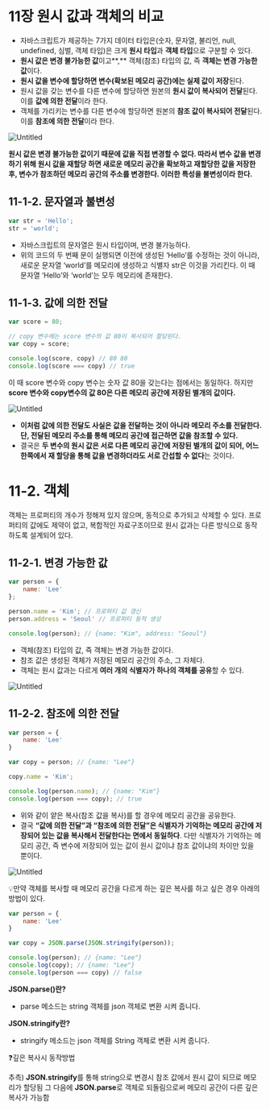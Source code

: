 # 11장 원시 값과 객체의 비교

- 자바스크립트가 제공하는 7가지 데이터 타입은(숫자, 문자열, 불리언, null, undefined, 심벌, 객체 타입)은 크게 **원시 타입**과 **객체 타입**으로 구분할 수 있다.
- **원시 값은 변경 불가능한 값**이고**,** 객체(참조) 타입의 값, 즉 **객체는 변경 가능한 값**이다.
- **원시 값을 변수에 할당하면 변수(확보된 메모리 공간)에는 실제 값이 저장**된다.
- 원시 값을 갖는 변수를 다른 변수에 할당하면 원본의 **원시 값이 복사되어 전달**된다. 이를 **값에 의한 전달**이라 한다.
- 객체를 가리키는 변수를 다른 변수에 할당하면 원본의 **참조 값이 복사되어 전달**된다. 이를 **참조에 의한 전달**이라 한다.

![Untitled](11%E1%84%8C%E1%85%A1%E1%86%BC%20%E1%84%8B%E1%85%AF%E1%86%AB%E1%84%89%E1%85%B5%20%E1%84%80%E1%85%A1%E1%86%B9%E1%84%80%E1%85%AA%20%E1%84%80%E1%85%A2%E1%86%A8%E1%84%8E%E1%85%A6%E1%84%8B%E1%85%B4%20%E1%84%87%E1%85%B5%E1%84%80%E1%85%AD%20a5e84c9d03ae4cf5bb53535f2fd377b4/Untitled.png)

**원시 값은 변경 불가능한 값이기 때문에 값을 직접 변경할 수 없다. 따라서 변수 값을 변경하기 위해 원시 값을 재할당 하면 새로운 메모리 공간을 확보하고 재할당한 값을 저장한 후, 변수가 참조하던 메모리 공간의 주소를 변경한다. 이러한 특성을 불변성이라 한다.**

## 11-1-2. 문자열과 불변성

```jsx
var str = 'Hello';
str = 'world';
```

- 자바스크립트의 문자열은 원시 타입이며, 변경 불가능하다.
- 위의 코드의 두 번째 문이 실행되면 이전에 생성된 ‘Hello’를 수정하는 것이 아니라, 새로운 문자열 ‘world’를 메모리에 생성하고 식별자 str은 이것을 가리킨다. 이 때 문자열 ‘Hello’와 ‘world’는 모두 메모리에 존재한다.

## 11-1-3. 값에 의한 전달

```jsx
var score = 80;

// copy 변수에는 score 변수의 값 80이 복사되어 할당된다.
var copy = score;

console.log(score, copy) // 80 80
console.log(score === copy) // true
```

이 때 score 변수와 copy 변수는 숫자 값 80을 갖는다는 점에서는 동일하다. 하지만 **score 변수와 copy변수의 값 80은 다른 메모리 공간에 저장된 별개의 값이다.**

![Untitled](11%E1%84%8C%E1%85%A1%E1%86%BC%20%E1%84%8B%E1%85%AF%E1%86%AB%E1%84%89%E1%85%B5%20%E1%84%80%E1%85%A1%E1%86%B9%E1%84%80%E1%85%AA%20%E1%84%80%E1%85%A2%E1%86%A8%E1%84%8E%E1%85%A6%E1%84%8B%E1%85%B4%20%E1%84%87%E1%85%B5%E1%84%80%E1%85%AD%20a5e84c9d03ae4cf5bb53535f2fd377b4/Untitled%201.png)

- **이처럼 값에 의한 전달도 사실은 값을 전달하는 것이 아니라 메모리 주소를 전달한다. 단, 전달된 메모리 주소를 통해 메모리 공간에 접근하면 값을 참조할 수 있다.**
- 결국은 **두 변수의 원시 값은 서로 다른 메모리 공간에 저장된 별개의 값이 되어, 어느 한쪽에서 재 할당을 통해 값을 변경하더라도 서로 간섭할 수 없다**는 것이다.

# 11-2. 객체

객체는 프로퍼티의 개수가 정해져 있지 않으며, 동적으로 추가되고 삭제할 수 있다. 프로퍼티의 값에도 제약이 없고, 복합적인 자료구조이므로 원시 값과는 다른 방식으로 동작하도록 설계되어 있다.

## 11-2-1. 변경 가능한 값

```jsx
var person = {
	name: 'Lee'
};

person.name = 'Kim'; // 프로퍼티 값 갱신
person.address = 'Seoul' // 프로퍼티 동적 생성

console.log(person); // {name: "Kim", address: "Seoul"}
```

- 객체(참조) 타입의 값, 즉 객체는 변경 가능한 값이다.
- 참조 값은 생성된 객체가 저장된 메모리 공간의 주소, 그 자체다.
- 객체는 원시 값과는 다르게 **여러 개의 식별자가 하나의 객체를 공유**할 수 있다.

![Untitled](11%E1%84%8C%E1%85%A1%E1%86%BC%20%E1%84%8B%E1%85%AF%E1%86%AB%E1%84%89%E1%85%B5%20%E1%84%80%E1%85%A1%E1%86%B9%E1%84%80%E1%85%AA%20%E1%84%80%E1%85%A2%E1%86%A8%E1%84%8E%E1%85%A6%E1%84%8B%E1%85%B4%20%E1%84%87%E1%85%B5%E1%84%80%E1%85%AD%20a5e84c9d03ae4cf5bb53535f2fd377b4/Untitled%202.png)

## 11-2-2. 참조에 의한 전달

```jsx
var person = {
	name: 'Lee'
}

var copy = person; // {name: "Lee"}

copy.name = 'Kim';

console.log(person.name); // {name: "Kim"}
console.log(person === copy); // true
```

- 위와 같이 얕은 복사(참조 값을 복사)를 할 경우에 메모리 공간을 공유한다.
- 결국 **“값에 의한 전달”과 “참조에 의한 전달”은 식별자가 기억하는 메모리 공간에 저장되어 있는 값을 복사해서 전달한다는 면에서 동일하다**. 다만 식별자가 기억하는 메모리 공간, 즉 변수에 저장되어 있는 값이 원시 값이냐 참조 값이냐의 차이만 있을 뿐이다.

![Untitled](11%E1%84%8C%E1%85%A1%E1%86%BC%20%E1%84%8B%E1%85%AF%E1%86%AB%E1%84%89%E1%85%B5%20%E1%84%80%E1%85%A1%E1%86%B9%E1%84%80%E1%85%AA%20%E1%84%80%E1%85%A2%E1%86%A8%E1%84%8E%E1%85%A6%E1%84%8B%E1%85%B4%20%E1%84%87%E1%85%B5%E1%84%80%E1%85%AD%20a5e84c9d03ae4cf5bb53535f2fd377b4/Untitled%203.png)

💡만약 객체를 복사할 때 메모리 공간을 다르게 하는 깊은 복사를 하고 싶은 경우 아래의 방법이 있다.

```jsx
var person = {
	name: 'Lee'
}

var copy = JSON.parse(JSON.stringify(person));

console.log(person); // {name: "Lee"}
console.log(copy); // {name: "Lee"}
console.log(person === copy) // false
```

**JSON.parse()란?**

- parse 메소드는 string 객체를 json 객체로 변환 시켜 줍니다.

**JSON.stringify란?**

- stringify 메소드는 json 객체를 String 객체로 변환 시켜 줍니다.

❓깊은 복사시 동작방법

추측) **JSON.stringify**를 통해 string으로 변경시 참조 값에서 원시 값이 되므로 메모리가 할당됨 그 다음에 **JSON.parse**로 객체로 되돌림으로써 메모리 공간이 다른 깊은 복사가 가능함
